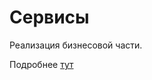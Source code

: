 # Сервисы

Реализация бизнесовой части.

Подробнее [тут](https://github.com/zndoc/team/blob/master/architecture/service.md)

